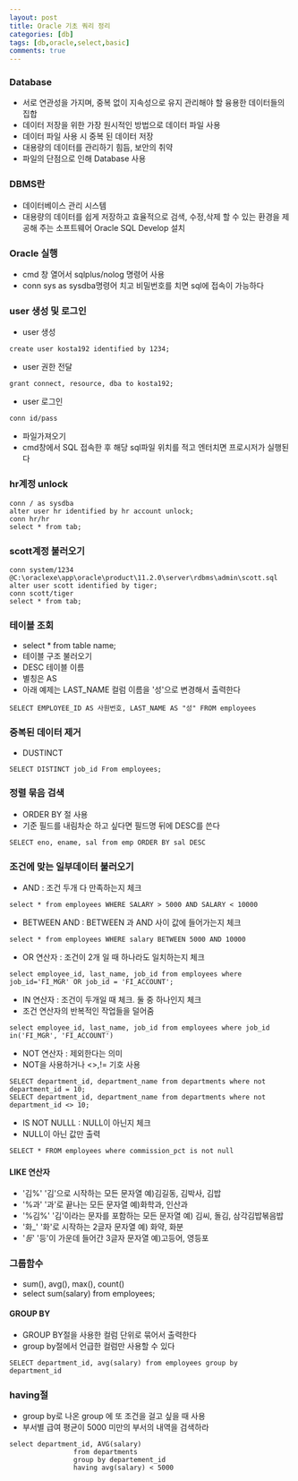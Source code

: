 ```yaml
---
layout: post
title: Oracle 기초 쿼리 정리
categories: [db]
tags: [db,oracle,select,basic]
comments: true
---
```

### Database
- 서로 연관성을 가지며, 중복 없이 지속성으로 유지 관리해야 할 융용한 데이터들의 집합
- 데이터 저장을 위한 가장 원시적인 방법으로 데이터 파일 사용
- 데이터 파일 사용 시 중복 된 데이터 저장
- 대용량의 데이터를 관리하기 힘듬, 보안의 취약
- 파일의 단점으로 인해 Database 사용

### DBMS란
- 데이터베이스 관리 시스템
- 대용량의 데이터를 쉽게 저장하고 효율적으로 검색, 수정,삭제 할 수 있는 환경을 제공해 주는 소프트웨어
Oracle SQL Develop 설치


### Oracle 실행
- cmd 창 열어서 sqlplus/nolog 명령어 사용
- conn sys as sysdba명령어 치고 비밀번호를 치면 sql에 접속이 가능하다

### user 생성 및 로그인
- user 생성

~~~
create user kosta192 identified by 1234;
~~~
- user 권한 전달

~~~
grant connect, resource, dba to kosta192;
~~~
- user 로그인

~~~
conn id/pass
~~~

- 파일가져오기
- cmd창에서 SQL 접속한 후 해당 sql파일 위치를 적고 엔터치면 프로시저가 실행된다

### hr계정 unlock

~~~
conn / as sysdba
alter user hr identified by hr account unlock;
conn hr/hr
select * from tab;
~~~

### scott계정 불러오기

~~~
conn system/1234
@C:\oraclexe\app\oracle\product\11.2.0\server\rdbms\admin\scott.sql
alter user scott identified by tiger;
conn scott/tiger
select * from tab;
~~~

### 테이블 조회
- select * from table name;
- 테이블 구조 불러오기
- DESC 테이블 이름
- 별칭은 AS
- 아래 예제는 LAST_NAME 컬럼 이름을 '성'으로 변경해서 출력한다

~~~
SELECT EMPLOYEE_ID AS 사원번호, LAST_NAME AS "성" FROM employees
~~~

### 중복된 데이터 제거
- DUSTINCT

~~~
SELECT DISTINCT job_id From employees;
~~~

### 정렬 묶음 검색
- ORDER BY 절 사용
- 기준 필드를 내림차순 하고 싶다면 필드명 뒤에 DESC를 쓴다

~~~
SELECT eno, ename, sal from emp ORDER BY sal DESC
~~~

### 조건에 맞는 일부데이터 불러오기
- AND : 조건 두개 다 만족하는지 체크

~~~
select * from employees WHERE SALARY > 5000 AND SALARY < 10000
~~~
- BETWEEN AND  :  BETWEEN 과 AND 사이 값에 들어가는지 체크

~~~
select * from employees WHERE salary BETWEEN 5000 AND 10000
~~~
- OR 연산자 : 조건이 2개 일 때 하나라도 일치하는지 체크

~~~
select employee_id, last_name, job_id from employees where job_id='FI_MGR' OR job_id = 'FI_ACCOUNT';
~~~
- IN 연산자 : 조건이 두개일 때 체크. 둘 중 하나인지 체크
- 조건 연산자의 반복적인 작업들을 덜어줌

~~~
select employee_id, last_name, job_id from employees where job_id in('FI_MGR', 'FI_ACCOUNT')
~~~
- NOT 연산자 : 제외한다는 의미
- NOT을 사용하거나 <>,!= 기호 사용

~~~
SELECT department_id, department_name from departments where not department_id = 10;
SELECT department_id, department_name from departments where not department_id <> 10;
~~~
- IS NOT NULLL : NULL이 아닌지 체크
- NULL이 아닌 값만 출력
~~~
SELECT * FROM employees where commission_pct is not null
~~~
#### LIKE 연산자
- '김%' '김'으로 시작하는 모든 문자열 예)김길동, 김박사, 김밥
- '%과' '과'로 끝나는 모든 문자열 예)화학과, 인산과
- '%김%' '김'이라는 문자를 포함하는 모든 문자열 예) 김씨, 돌김, 삼각김밥볶음밥
- '화_' '화'로 시작하는 2글자 문자열 예) 화약, 화분
- '_등_' '등'이 가운데 들어간 3글자 문자열 예)고등어, 영등포

### 그룹함수
- sum(), avg(), max(), count()
- select sum(salary) from employees;

#### GROUP BY
- GROUP BY절을 사용한 컬럼 단위로 묶어서 출력한다
- group by절에서 언급한 컬럼만 사용할 수 있다

~~~
SELECT department_id, avg(salary) from employees group by department_id
~~~

### having절
- group by로 나온 group 에 또 조건을 걸고 싶을 때 사용
- 부서별 급여 평균이 5000 미만의 부서의 내역을 검색하라
~~~
select department_id, AVG(salary) 
                from departments
                group by departement_id
                having avg(salary) < 5000 
~~~